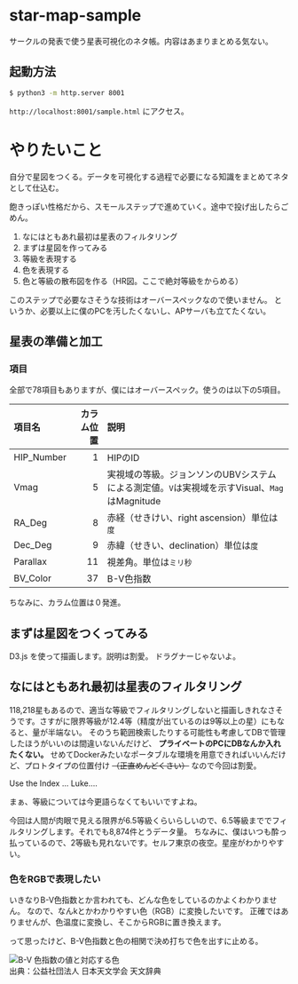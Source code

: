 # star-map-sample
サークルの発表で使う星表可視化のネタ帳。内容はあまりまとめる気ない。

## 起動方法
```bash
$ python3 -m http.server 8001
```

`http://localhost:8001/sample.html` にアクセス。

# やりたいこと
自分で星図をつくる。データを可視化する過程で必要になる知識をまとめてネタとして仕込む。

飽きっぽい性格だから、スモールステップで進めていく。途中で投げ出したらごめん。

1. なにはともあれ最初は星表のフィルタリング
2. まずは星図を作ってみる
3. 等級を表現する
4. 色を表現する
5. 色と等級の散布図を作る（HR図。ここで絶対等級をからめる）

このステップで必要なさそうな技術はオーバースペックなので使いません。
というか、必要以上に僕のPCを汚したくないし、APサーバも立てたくない。

## 星表の準備と加工
### 項目
全部で78項目もありますが、僕にはオーバースペック。使うのは以下の5項目。

| 項目名     | カラム位置 | 説明                                                                    |
|:-----------|--------:|:------------------------------------------------------------------------|
| HIP_Number |       1 | HIPのID                                                                  |
| Vmag       |       5 | 実視域の等級。ジョンソンのUBVシステムによる測定値。`V`は実視域を示すVisual、`Mag`はMagnitude |
| RA_Deg     |       8 | 赤経（せきけい、right ascension）単位は`度`                                     |
| Dec_Deg    |       9 | 赤緯（せきい、declination）単位は`度`                                          |
| Parallax   |      11 | 視差角。単位は`ミリ秒`                                                      |
| BV_Color   |      37 | B-V色指数                                                               |

ちなみに、カラム位置は０発進。

## まずは星図をつくってみる
D3.js を使って描画します。説明は割愛。
ドラグナーじゃないよ。

## なにはともあれ最初は星表のフィルタリング
118,218星もあるので、適当な等級でフィルタリングしないと描画しきれなさそうです。さすがに限界等級が12.4等（精度が出ているのは9等以上の星）にもなると、量が半端ない。
そのうち範囲検索したりする可能性も考慮してDBで管理したほうがいいのは間違いないんだけど、 **プライベートのPCにDBなんか入れたくない。** 
せめてDockerみたいなポータブルな環境を用意できればいいんだけど、プロトタイプの位置付け ~~（正直めんどくさい）~~ なので今回は割愛。

Use the Index ... Luke....

まぁ、等級については今更語らなくてもいいですよね。

今回は人間が肉眼で見える限界が6.5等級くらいらしいので、6.5等級まででフィルタリングします。それでも8,874件とうデータ量。
ちなみに、僕はいつも酔っ払っているので、2等級も見れないです。セルフ東京の夜空。星座がわかりやすい。

### 色をRGBで表現したい
いきなりB-V色指数とか言われても、どんな色をしているのかよくわかりません。
なので、なんkとかわかりやすい色（RGB）に変換したいです。
正確ではありませんが、色温度に変換し、そこからRGBに置き換えます。

って思ったけど、B-V色指数と色の相関で決め打ちで色を出すに止める。

![B-V 色指数の値と対応する色](https://astro-dic.jp/wp/wp-content/uploads/color_index-2.gif)  
出典：公益社団法人 日本天文学会 天文辞典

## 
